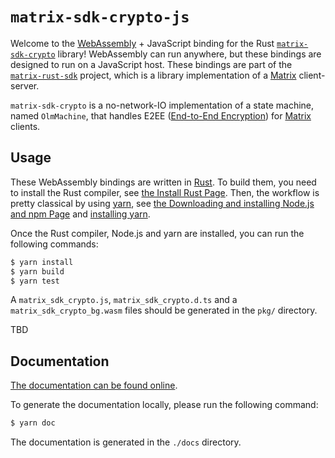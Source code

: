 # `matrix-sdk-crypto-js`

Welcome to the [WebAssembly] + JavaScript binding for the Rust
[`matrix-sdk-crypto`] library! WebAssembly can run anywhere, but these
bindings are designed to run on a JavaScript host. These bindings are
part of the [`matrix-rust-sdk`] project, which is a library
implementation of a [Matrix] client-server.

`matrix-sdk-crypto` is a no-network-IO implementation of a state
machine, named `OlmMachine`, that handles E2EE ([End-to-End
Encryption](https://en.wikipedia.org/wiki/End-to-end_encryption)) for
[Matrix] clients.

## Usage

These WebAssembly bindings are written in [Rust]. To build them, you
need to install the Rust compiler, see [the Install Rust
Page](https://www.rust-lang.org/tools/install). Then, the workflow is
pretty classical by using [yarn](https://yarnpkg.com/), see [the Downloading and installing
Node.js and npm
Page](https://docs.npmjs.com/downloading-and-installing-node-js-and-npm) and [installing yarn](https://classic.yarnpkg.com/lang/en/docs/install).

Once the Rust compiler, Node.js and yarn are installed, you can run the
following commands:

```sh
$ yarn install
$ yarn build
$ yarn test
```

A `matrix_sdk_crypto.js`, `matrix_sdk_crypto.d.ts` and a
`matrix_sdk_crypto_bg.wasm` files should be generated in the `pkg/`
directory.

TBD

## Documentation

[The documentation can be found
online](https://matrix-org.github.io/matrix-rust-sdk/bindings/matrix-sdk-crypto-js/).

To generate the documentation locally, please run the following
command:

```sh
$ yarn doc
```

The documentation is generated in the `./docs` directory.

[WebAssembly]: https://webassembly.org/
[`matrix-sdk-crypto`]: https://github.com/matrix-org/matrix-rust-sdk/tree/main/crates/matrix-sdk-crypto
[`matrix-rust-sdk`]: https://github.com/matrix-org/matrix-rust-sdk
[Matrix]: https://matrix.org/
[Rust]: https://www.rust-lang.org/
[npm]: https://www.npmjs.com/
